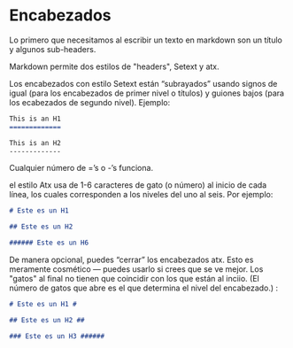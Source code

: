 # Encabezados

Lo primero que necesitamos al escribir un texto en markdown son un título y algunos sub-headers.

Markdown permite dos estilos de "headers", Setext y atx.

Los encabezados con estilo Setext están “subrayados” usando signos de igual (para los encabezados de primer nivel o títulos) y guiones bajos (para los ecabezados de segundo nivel). Ejemplo:


```markdown
This is an H1
=============

This is an H2
-------------
```

Cualquier número de =’s o -’s funciona.

el estilo Atx usa de 1-6 caracteres de gato (o número) al inicio de cada línea, los cuales corresponden a los niveles del uno al seis. Por ejemplo:

```markdown
# Este es un H1

## Este es un H2

###### Este es un H6
```

De manera opcional, puedes “cerrar” los encabezados atx. Esto es meramente cosmético — puedes usarlo si crees que se ve mejor. Los "gatos" al final no tienen que coincidir con los que están al inciio. (El número de gatos que abre es el que determina el nivel del encabezado.) :

```markdown
# Este es un H1 #

## Este es un H2 ##

### Este es un H3 ######
```
